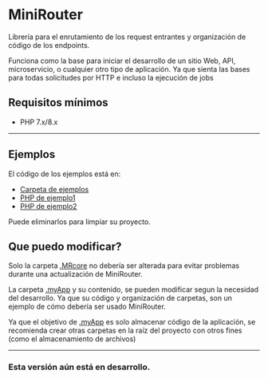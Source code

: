 # MiniRouter
Librería para el enrutamiento de los request entrantes y organización de código de los endpoints.

Funciona como la base para iniciar el desarrollo de un sitio Web, API, microservicio, o cualquier otro tipo de aplicación.
Ya que sienta las bases para todas solicitudes por HTTP e incluso la ejecución de jobs

## Requisitos mínimos

- PHP 7.x/8.x

---
## Ejemplos

El código de los ejemplos está en:
- [Carpeta de ejemplos](.examples)
- [PHP de ejemplo1](example1.php)
- [PHP de ejemplo2](example2.php)

Puede eliminarlos para limpiar su proyecto.

## Que puedo modificar?

Solo la carpeta [.MRcore](.MRcore) no debería ser alterada para evitar problemas durante una actualización de MiniRouter.

La carpeta [.myApp](.myApp) y su contenido, se pueden modificar segun la necesidad del desarrollo. Ya que su código y organización de carpetas, son un ejemplo de cómo debería ser usado MiniRouter.

Ya que el objetivo de [.myApp](.myApp) es solo almacenar código de la aplicación, se recomienda crear otras carpetas en la raíz del proyecto con otros fines (como el almacenamiento de archivos)

---

### Esta versión aún está en desarrollo. ###

